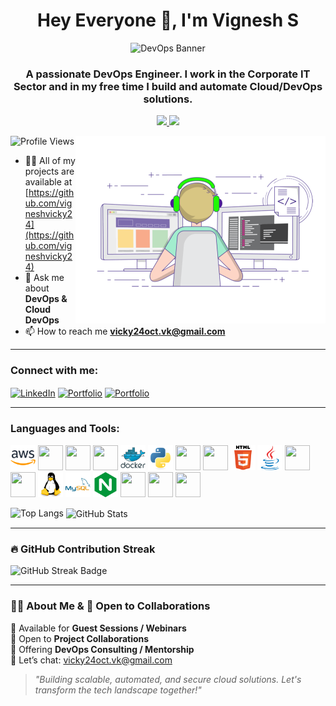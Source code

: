 <h1 align="center">Hey Everyone 👋, I'm Vignesh S</h1>

<div align="center">
  <img src="https://github.com/vigneshvicky24/vigneshvicky24/blob/main/Banner.png" alt="DevOps Banner">
</div>

<h3 align="center">A passionate DevOps Engineer. I work in the Corporate IT Sector and in my free time I build and automate Cloud/DevOps solutions.</h3>

<p align="center">
  <a href="https://github.com/vigneshvicky24">
    <img src="https://img.shields.io/github/followers/vigneshvicky24?label=Follow&style=social" />
  </a>
  <a href="https://linkedin.com/in/vicky-s-developer">
    <img src="https://img.shields.io/badge/LinkedIn-Vignesh-blue?logo=linkedin&style=flat-square" />
  </a>
</p>

<img align="right" alt="Coding" width="400" src="https://raw.githubusercontent.com/devSouvik/devSouvik/master/gif3.gif">

<p align="left">
  <img src="https://komarev.com/ghpvc/?username=vigneshvicky24&label=Profile%20views&color=0e75b6&style=flat" alt="Profile Views" />
</p>

- 👨‍💻 All of my projects are available at [https://github.com/vigneshvicky24](https://github.com/vigneshvicky24)  
- 💬 Ask me about **DevOps & Cloud DevOps**  
- 📫 How to reach me **vicky24oct.vk@gmail.com**

---

<h3 align="left">Connect with me:</h3>
<p align="left">
  <a href="https://www.linkedin.com/in/vicky-s-developer/" target="blank"><img align="center" src="https://raw.githubusercontent.com/rahuldkjain/github-profile-readme-generator/master/src/images/icons/Social/linked-in-alt.svg" alt="LinkedIn" height="30" width="40" /></a>
    <a href="https://vigneshops.netlify.app/#" target="blank"><img align="center" src="https://upload.wikimedia.org/wikipedia/commons/thumb/4/43/GeeksforGeeks.svg/1200px-GeeksforGeeks.svg.png" alt="Portfolio" height="30" width="40" /></a>
  <a href="https://www.geeksforgeeks.org/user/vicky24h5bc/" target="blank"><img align="center" src="https://upload.wikimedia.org/wikipedia/commons/thumb/4/43/GeeksforGeeks.svg/1200px-GeeksforGeeks.svg.png" alt="Portfolio" height="30" width="40" /></a>

</p>

---

<h3 align="left">Languages and Tools:</h3>
<p align="left">
  <img src="https://raw.githubusercontent.com/devicons/devicon/master/icons/amazonwebservices/amazonwebservices-original-wordmark.svg" width="40" height="40"/>
  <img src="https://www.vectorlogo.zone/logos/microsoft_azure/microsoft_azure-icon.svg" width="40" height="40"/>
  <img src="https://www.vectorlogo.zone/logos/gnu_bash/gnu_bash-icon.svg" width="40" height="40"/>
  <img src="https://www.vectorlogo.zone/logos/circleci/circleci-icon.svg" width="40" height="40"/>
  <img src="https://raw.githubusercontent.com/devicons/devicon/master/icons/docker/docker-original-wordmark.svg" width="40" height="40"/>
  <img src="https://raw.githubusercontent.com/devicons/devicon/master/icons/python/python-original.svg" width="40" height="40"/>
  <img src="https://www.vectorlogo.zone/logos/git-scm/git-scm-icon.svg" width="40" height="40"/>
  <img src="https://www.vectorlogo.zone/logos/grafana/grafana-icon.svg" width="40" height="40"/>
  <img src="https://raw.githubusercontent.com/devicons/devicon/master/icons/html5/html5-original-wordmark.svg" width="40" height="40"/>
  <img src="https://raw.githubusercontent.com/devicons/devicon/master/icons/java/java-original.svg" width="40" height="40"/>
  <img src="https://www.vectorlogo.zone/logos/jenkins/jenkins-icon.svg" width="40" height="40"/>
  <img src="https://www.vectorlogo.zone/logos/kubernetes/kubernetes-icon.svg" width="40" height="40"/>
  <img src="https://raw.githubusercontent.com/devicons/devicon/master/icons/linux/linux-original.svg" width="40" height="40"/>
  <img src="https://raw.githubusercontent.com/devicons/devicon/master/icons/mysql/mysql-original-wordmark.svg" width="40" height="40"/>
  <img src="https://raw.githubusercontent.com/devicons/devicon/master/icons/nginx/nginx-original.svg" width="40" height="40"/>
  <img src="https://www.vectorlogo.zone/logos/getpostman/getpostman-icon.svg" width="40" height="40"/>
  <img src="https://raw.githubusercontent.com/detain/svg-logos/780f25886640cef088af994181646db2f6b1a3f8/svg/selenium-logo.svg" width="40" height="40"/>
  <img src="https://www.vectorlogo.zone/logos/springio/springio-icon.svg" width="40" height="40"/>
</p>

<p><img align="left" src="https://github-readme-stats.vercel.app/api/top-langs?username=vigneshvicky24&show_icons=true&locale=en&layout=compact&theme=vue&hide_border=true" alt="Top Langs" /></p>

<p>&nbsp;<img align="center" src="https://github-readme-stats.vercel.app/api?username=vigneshvicky24&show_icons=true&locale=en&theme=vue&hide_border=true" alt="GitHub Stats" /></p>

---

### 🔥 GitHub Contribution Streak

![GitHub Streak Badge](https://img.shields.io/badge/GitHub%20Streak-Active-brightgreen?logo=github&style=for-the-badge)

---

### 👨‍💼 About Me & 🤝 Open to Collaborations

🎤 Available for **Guest Sessions / Webinars**  
🤝 Open to **Project Collaborations**  
💼 Offering **DevOps Consulting / Mentorship**  
📧 Let’s chat: [vicky24oct.vk@gmail.com](mailto:vicky24oct.vk@gmail.com)

> *"Building scalable, automated, and secure cloud solutions. Let's transform the tech landscape together!"*
